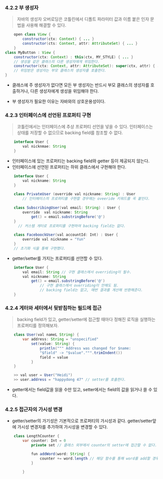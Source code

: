 ### 4.2.2 부 생성자
> 자바의 생성자 오버로딩은 코틀린에서 디폴트 파라미터 값과 이름 붙은 인자 문법을 사용해 해결할 수 있다.

```java
	open class View {
		constructor(ctx: Context) { ... }
		constructor(cts: Context, attr: AttributeSet) { ... }
	}
class MyButton : View {
	constructor(ctx: Context) : this(ctx, MY_STYLE) { ... }
	// 생성을 같은 클래스의 다른 생성자에게 위임한다.
	constructor(ctx: Context, attr: AttributeSet): super(ctx, attr) { ... }
	// 위임받은 생성자는 부모 클래스의 생성자를 호출한다.
}
```
* 클래스에 주 생성자가 없다면 모든 부 생성자는 반드시 부모 클래스의 생성자를 호출하거나,
   다른 생성자에게 생성을 위임해야 한다.

* 부 생성자가 필요한 이유는 자바와의 상호운용성이다.

### 4.2.3 인터페이스에 선언된 프로퍼티 구현
> 코틀린에서는 인터페이스에 추상 프로퍼티 선언을 넣을 수 있다.
 인터페이스는 상태를 저장할 수 없으므로 backing field를 참조할 수 없다.

```java
	interface User {
		val nicknmae: String
	}
```
* 인터페이스에 있는 프로퍼티는 backing field와 getter 등이 제공되지 않는다.
* 인터페이스에 선언된 프로퍼티는 하위 클래스에서 구현해야 한다.
```java
	interface User {  
	    val nickname: String  
	}  
  
	class PrivateUser (override val nickname: String) : User   
		// 인터페이스의 프로퍼티를 구현할 경우에는 oveeride 키워드를 꼭 붙인다.
		
	class SubscribingUser(val email: String) : User {  
	    override  val nickname: String  
	        get() = email.substringBefore('@')  
	}  
	  // 커스템 게터로 프로퍼티를 구현하여 backing field는 없다.
	  
	class FaceboockUser(val accountId: Int) : User {  
	    override val nickname = "Yun"  
	}
	// 초기화 식을 통해 구현했다.
```
* getter/setter를 가지는 프로퍼티를 선언할 수 있다.
```java
	interface User {
		val email: String // 구현 클래스에서 overriding이 필수.
		val nickname: String
			get() = email.substringBefore('@')
				// 구현 클래스에서 overriding이 안해도 됨.
				// backing field는 없고, 매번 결과를 계산해 반환해준다.
	}
```

### 4.2.4 게터와 세터에서 뒷받침하는 필드에 접근
> backing field가 있고, getter/setter에 접근할 때마다 정해진 로직을 실행하는 프로퍼티를 정의해보자.

```java
	class User(val nameL String) {
		var address: String = "unspecified"
			set(value: String) {
				println(""" Address was changed for $name:
				"$field" -> "$value".""".trimIndent())
				field = value
			}
	}

	>> val user = User("Heidi")
	>> user.address = "happydong 47" // setter를 호출한다.

```
* getter에서는 field값을 읽을 수만 있고, setter에서는 field의 값을 읽거나 쓸 수 있다.

### 4.2.5 접근자의 가시성 변경
* getter/setter의 가기성은 기본적으로 프로퍼티의 가시성과 같다.
  getter/setter앞에 가시성 변경자를 추가하여 가시성을 변경할 수 있다.

```java
	class LengthCounter {
		var counter: Int = 0
			private set // 클래스 외부에서 counter의 setter에 접근할 수 없다.

			fun addWord(word: String) {
				counter += word.length // 해당 함수를 통해 word를 add할 경우에만 counter를 변경할 수 있도록 하였다.
			}

		}
```